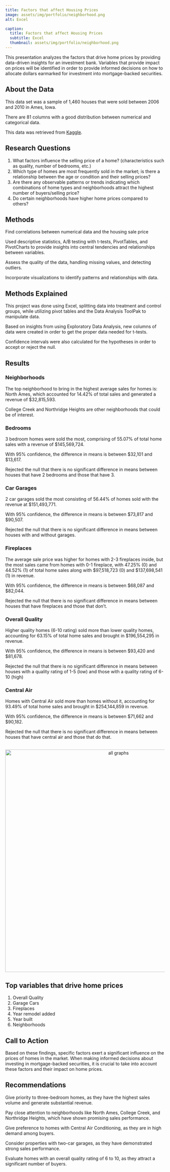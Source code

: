 ```yaml
---
title: Factors that affect Housing Prices
image: assets/img/portfolio/neighborhood.png
alt: Excel

caption:
  title: Factors that affect Housing Prices
  subtitle: Excel
  thumbnail: assets/img/portfolio/neighborhood.png
---
```


This presentation analyzes the factors that drive home prices by providing data-driven insights for an investment bank. Variables that provide impact on prices will be identified in order to provide informed decisions on how to allocate dollars earmarked for investment into mortgage-backed securities.  

## About the Data

This data set was a sample of 1,460 houses that were sold between 2006 and 2010 in Ames, Iowa.

There are 81 columns with a good distribution between numerical and categorical data.

This data was retrieved from [Kaggle](https://www.kaggle.com/competitions/house-prices-advanced-regression-techniques/data).

## Research Questions

1. What factors influence the selling price of a home? (characteristics such as quality, number of bedrooms, etc.)
2. Which type of homes are most frequently sold in the market; is there a relationship between the age or condition and their selling prices?
3. Are there any observable patterns or trends indicating which combinations of home types and neighborhoods attract the highest number of buyers/selling price?
4. Do certain neighborhoods have higher home prices compared to others?

## Methods

Find correlations between numerical data and the housing sale price

Used descriptive statistics, A/B testing with t-tests, PivotTables, and PivotCharts to provide insights into central tendencies and relationships between variables.

Assess the quality of the data, handling missing values, and detecting outliers.

Incorporate visualizations to identify patterns and relationships with data.

## Methods Explained

This project was done using Excel, splitting data into treatment and control groups, while utilizing pivot tables and the Data Analysis ToolPak to manipulate data.

Based on insights from using Exploratory Data Analysis, new columns of data were created in order to get the proper data needed for t-tests.

Confidence intervals were also calculated for the hypotheses in order to accept or reject the null.

## Results

### Neighborhoods

The top neighborhood to bring in the highest average sales for homes is: North Ames, which accounted for 14.42% of total sales and generated a revenue of $32,815,593.

College Creek and Northridge Heights are other neighborhoods that could be of interest.

### Bedrooms

3 bedroom homes were sold the most, comprising of 55.07% of total home sales with a revenue of $145,569,724.

With 95% confidence, the difference in means is between $32,101 and $13,617.

Rejected the null that there is no significant difference in means between houses that have 2 bedrooms and those that have 3.

### Car Garages

2 car garages sold the most consisting of 56.44% of homes sold with the revenue at $151,493,771.

With 95% confidence, the difference in means is between $73,817 and $90,507.

Rejected the null that there is no significant difference in means between houses with and without garages.

### Fireplaces

The average sale price was higher for homes with 2-3 fireplaces inside, but the most sales came from homes with 0-1 fireplace, with 47.25% (0) and 44.52% (1) of total home sales along with $97,518,723 (0) and  $137,698,541 (1) in revenue.

With 95% confidence, the difference in means is between $68,087 and $82,044.

Rejected the null that there is no significant difference in means between houses that have fireplaces and those that don’t.

### Overall Quality

Higher quality homes (6-10 rating) sold more than lower quality homes, accounting for 63.15% of total home sales and brought in $196,554,295 in revenue.

With 95% confidence, the difference in means is between $93,420 and $81,678.

Rejected the null that there is no significant difference in means between houses with a quality rating of 1-5 (low) and those with a quality rating of 6-10 (high)

### Central Air

Homes with Central Air sold more than homes without it, accounting for 93.49% of total home sales and brought in $254,144,859 in revenue.

With 95% confidence, the difference in means is between $71,662 and $90,182.

Rejected the null that there is no significant difference in means between houses that have central air and those that do that.

<p align="center">
  <br>
  <img src="https://github.com/ang-des/home-prices-business-research/blob/main/images/all-graphs.png?raw=true" alt="all graphs" width=700>
</p>

## Top variables that drive home prices

1. Overall Quality
2. Garage Cars
3. Fireplaces
4. Year remodel added
5. Year built
6. Neighborhoods

## Call to Action

Based on these findings, specific factors exert a significant influence on the prices of homes in the market. When making informed decisions about investing in mortgage-backed securities, it is crucial to take into account these factors and their impact on home prices.

## Recommendations

Give priority to three-bedroom homes, as they have the highest sales volume and generate substantial revenue.

Pay close attention to neighborhoods like North Ames, College Creek, and Northridge Heights, which have shown promising sales performance.

Give preference to homes with Central Air Conditioning, as they are in high demand  among buyers.

Consider properties with two-car garages, as they have demonstrated strong sales performance. 

Evaluate homes with an overall quality rating of 6 to 10, as they attract a significant number of buyers. 
